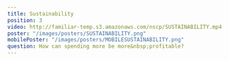 ```yaml
---
title: Sustainability
position: 3
video: http://familiar-temp.s3.amazonaws.com/nscp/SUSTAINABILITY.mp4
poster: "/images/posters/SUSTAINABILITY.png"
mobilePoster: "/images/posters/MOBILESUSTAINABILITY.png"
question: How can spending more be more&nbsp;profitable?
---
```


